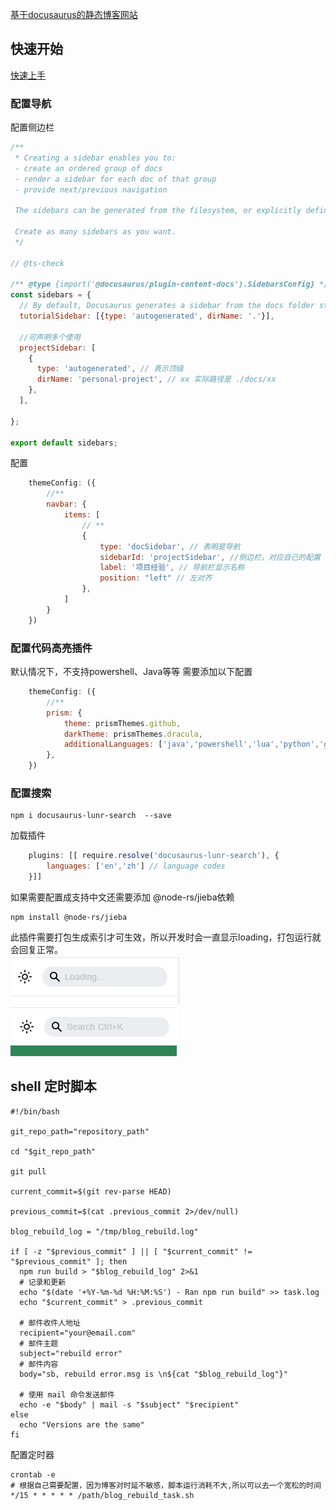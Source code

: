 [基于docusaurus的静态博客网站](https://www.zxsvici.top/docs/personal-project/study/docusaurus-blog/)

## 快速开始
[快速上手](https://docusaurus.io/)

### 配置导航
配置侧边栏
```js title='sidebars.js'
/**
 * Creating a sidebar enables you to:
 - create an ordered group of docs
 - render a sidebar for each doc of that group
 - provide next/previous navigation

 The sidebars can be generated from the filesystem, or explicitly defined here.

 Create as many sidebars as you want.
 */

// @ts-check

/** @type {import('@docusaurus/plugin-content-docs').SidebarsConfig} */
const sidebars = {
  // By default, Docusaurus generates a sidebar from the docs folder structure
  tutorialSidebar: [{type: 'autogenerated', dirName: '.'}],

  //可声明多个使用
  projectSidebar: [
    {
      type: 'autogenerated', // 表示顶级
      dirName: 'personal-project', // xx 实际路径是 ./docs/xx
    },
  ],

};

export default sidebars;
```
配置
```js title='docusaurus.config.js'
    themeConfig: ({
        //**
        navbar: {
            items: [
                // **
                {
                    type: 'docSidebar', // 表明是导航
                    sidebarId: 'projectSidebar', //侧边栏，对应自己的配置
                    label: '项目经验', // 导航栏显示名称
                    position: "left" // 左对齐
                },
            ]
        }
    })
```

### 配置代码高亮插件
默认情况下，不支持powershell、Java等等
需要添加以下配置
```jsx title='docusaurus.config.js'
    themeConfig: ({
        //**
        prism: {
            theme: prismThemes.github,
            darkTheme: prismThemes.dracula,
            additionalLanguages: ['java','powershell','lua','python','go'] //在这里面添加你想要的，shell有问题，不要配置了，会白屏无法访问
        },
    })
```

### 配置搜索
```shell
npm i docusaurus-lunr-search  --save
```
加载插件
```js title='docusaurus.config.js'
    plugins: [[ require.resolve('docusaurus-lunr-search'), {
        languages: ['en','zh'] // language codes
    }]]
```
如果需要配置成支持中文还需要添加 @node-rs/jieba依赖
```shell
npm install @node-rs/jieba
```
此插件需要打包生成索引才可生效，所以开发时会一直显示loading，打包运行就会回复正常。<br/>
![dev_running](./img/search_dev_running.png)
![build_running](./img/search_build_running.png)

## shell 定时脚本
```shell title='blog_rebuild_task.sh'
#!/bin/bash

git_repo_path="repository_path"

cd "$git_repo_path"

git pull

current_commit=$(git rev-parse HEAD)

previous_commit=$(cat .previous_commit 2>/dev/null)

blog_rebuild_log = "/tmp/blog_rebuild.log"

if [ -z "$previous_commit" ] || [ "$current_commit" != "$previous_commit" ]; then
  npm run build > "$blog_rebuild_log" 2>&1
  # 记录和更新
  echo "$(date '+%Y-%m-%d %H:%M:%S') - Ran npm run build" >> task.log
  echo "$current_commit" > .previous_commit

  # 邮件收件人地址
  recipient="your@email.com"
  # 邮件主题
  subject="rebuild error"
  # 邮件内容
  body="sb, rebuild error.msg is \n${cat "$blog_rebuild_log"}"

  # 使用 mail 命令发送邮件
  echo -e "$body" | mail -s "$subject" "$recipient"
else
  echo "Versions are the same"
fi
```

配置定时器
```shell
crontab -e
# 根据自己需要配置，因为博客对时延不敏感，脚本运行消耗不大,所以可以去一个宽松的时间
*/15 * * * * * /path/blog_rebuild_task.sh
```